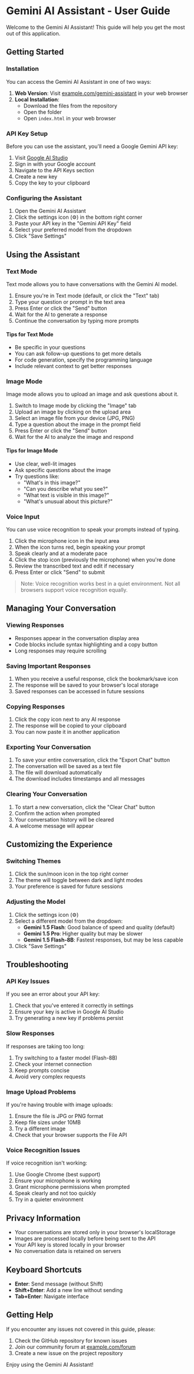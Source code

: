 # Gemini AI Assistant - User Guide

Welcome to the Gemini AI Assistant! This guide will help you get the most out of this application.

## Getting Started

### Installation

You can access the Gemini AI Assistant in one of two ways:

1. **Web Version**: Visit [example.com/gemini-assistant](https://example.com/gemini-assistant) in your web browser
2. **Local Installation**:
   - Download the files from the repository
   - Open the folder
   - Open `index.html` in your web browser

### API Key Setup

Before you can use the assistant, you'll need a Google Gemini API key:

1. Visit [Google AI Studio](https://ai.google.dev/)
2. Sign in with your Google account
3. Navigate to the API Keys section
4. Create a new key
5. Copy the key to your clipboard

### Configuring the Assistant

1. Open the Gemini AI Assistant
2. Click the settings icon (⚙️) in the bottom right corner
3. Paste your API key in the "Gemini API Key" field
4. Select your preferred model from the dropdown
5. Click "Save Settings"

## Using the Assistant

### Text Mode

Text mode allows you to have conversations with the Gemini AI model.

1. Ensure you're in Text mode (default, or click the "Text" tab)
2. Type your question or prompt in the text area
3. Press Enter or click the "Send" button
4. Wait for the AI to generate a response
5. Continue the conversation by typing more prompts

#### Tips for Text Mode

- Be specific in your questions
- You can ask follow-up questions to get more details
- For code generation, specify the programming language
- Include relevant context to get better responses

### Image Mode

Image mode allows you to upload an image and ask questions about it.

1. Switch to Image mode by clicking the "Image" tab
2. Upload an image by clicking on the upload area
3. Select an image file from your device (JPG, PNG)
4. Type a question about the image in the prompt field
5. Press Enter or click the "Send" button
6. Wait for the AI to analyze the image and respond

#### Tips for Image Mode

- Use clear, well-lit images
- Ask specific questions about the image
- Try questions like:
  - "What's in this image?"
  - "Can you describe what you see?"
  - "What text is visible in this image?"
  - "What's unusual about this picture?"

### Voice Input

You can use voice recognition to speak your prompts instead of typing.

1. Click the microphone icon in the input area
2. When the icon turns red, begin speaking your prompt
3. Speak clearly and at a moderate pace
4. Click the stop icon (previously the microphone) when you're done
5. Review the transcribed text and edit if necessary
6. Press Enter or click "Send" to submit

> Note: Voice recognition works best in a quiet environment. Not all browsers support voice recognition equally.

## Managing Your Conversation

### Viewing Responses

- Responses appear in the conversation display area
- Code blocks include syntax highlighting and a copy button
- Long responses may require scrolling

### Saving Important Responses

1. When you receive a useful response, click the bookmark/save icon
2. The response will be saved to your browser's local storage
3. Saved responses can be accessed in future sessions

### Copying Responses

1. Click the copy icon next to any AI response
2. The response will be copied to your clipboard
3. You can now paste it in another application

### Exporting Your Conversation

1. To save your entire conversation, click the "Export Chat" button
2. The conversation will be saved as a text file
3. The file will download automatically
4. The download includes timestamps and all messages

### Clearing Your Conversation

1. To start a new conversation, click the "Clear Chat" button
2. Confirm the action when prompted
3. Your conversation history will be cleared
4. A welcome message will appear

## Customizing the Experience

### Switching Themes

1. Click the sun/moon icon in the top right corner
2. The theme will toggle between dark and light modes
3. Your preference is saved for future sessions

### Adjusting the Model

1. Click the settings icon (⚙️)
2. Select a different model from the dropdown:
   - **Gemini 1.5 Flash**: Good balance of speed and quality (default)
   - **Gemini 1.5 Pro**: Higher quality but may be slower
   - **Gemini 1.5 Flash-8B**: Fastest responses, but may be less capable
3. Click "Save Settings"

## Troubleshooting

### API Key Issues

If you see an error about your API key:

1. Check that you've entered it correctly in settings
2. Ensure your key is active in Google AI Studio
3. Try generating a new key if problems persist

### Slow Responses

If responses are taking too long:

1. Try switching to a faster model (Flash-8B)
2. Check your internet connection
3. Keep prompts concise
4. Avoid very complex requests

### Image Upload Problems

If you're having trouble with image uploads:

1. Ensure the file is JPG or PNG format
2. Keep file sizes under 10MB
3. Try a different image
4. Check that your browser supports the File API

### Voice Recognition Issues

If voice recognition isn't working:

1. Use Google Chrome (best support)
2. Ensure your microphone is working
3. Grant microphone permissions when prompted
4. Speak clearly and not too quickly
5. Try in a quieter environment

## Privacy Information

- Your conversations are stored only in your browser's localStorage
- Images are processed locally before being sent to the API
- Your API key is stored locally in your browser
- No conversation data is retained on servers

## Keyboard Shortcuts

- **Enter**: Send message (without Shift)
- **Shift+Enter**: Add a new line without sending
- **Tab+Enter**: Navigate interface

## Getting Help

If you encounter any issues not covered in this guide, please:

1. Check the GitHub repository for known issues
2. Join our community forum at [example.com/forum](https://example.com/forum)
3. Create a new issue on the project repository

Enjoy using the Gemini AI Assistant!
